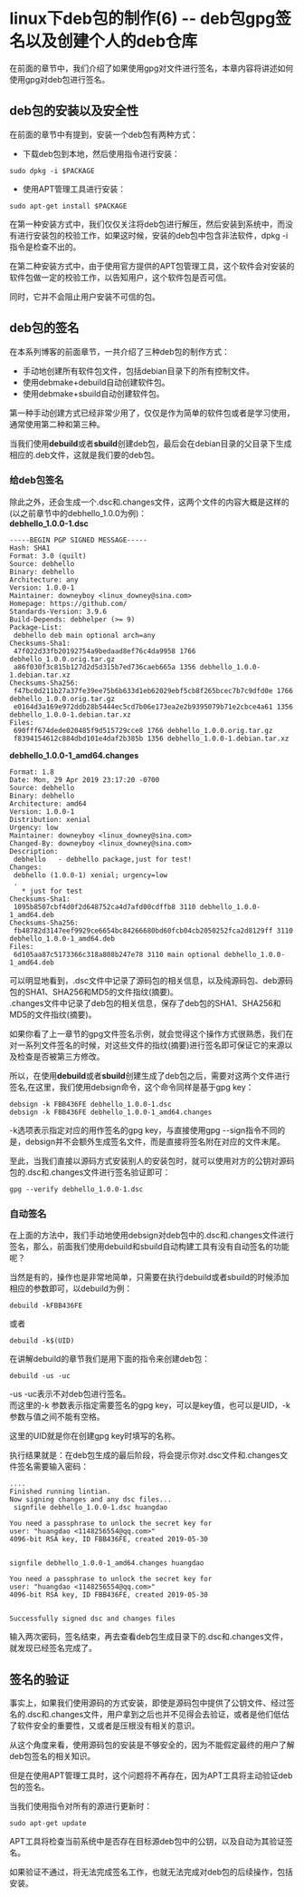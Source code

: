 # linux下deb包的制作(6) -- deb包gpg签名以及创建个人的deb仓库
在前面的章节中，我们介绍了如果使用gpg对文件进行签名，本章内容将讲述如何使用gpg对deb包进行签名。  


## deb包的安装以及安全性
在前面的章节中有提到，安装一个deb包有两种方式：
* 下载deb包到本地，然后使用指令进行安装：
```
sudo dpkg -i $PACKAGE
```
* 使用APT管理工具进行安装：
```
sudo apt-get install $PACKAGE
```
在第一种安装方式中，我们仅仅关注将deb包进行解压，然后安装到系统中，而没有进行安装包的校验工作，如果这时候，安装的deb包中包含非法软件，dpkg -i指令是检查不出的。  

在第二种安装方式中，由于使用官方提供的APT包管理工具，这个软件会对安装的软件包做一定的校验工作，以告知用户，这个软件包是否可信。   

同时，它并不会阻止用户安装不可信的包。  


## deb包的签名
在本系列博客的前面章节，一共介绍了三种deb包的制作方式：    
* 手动地创建所有软件包文件，包括debian目录下的所有控制文件。       
* 使用debmake+debuild自动创建软件包。   
* 使用debmake+sbuild自动创建软件包。  

第一种手动创建方式已经非常少用了，仅仅是作为简单的软件包或者是学习使用，通常使用第二种和第三种。   

当我们使用**debuild**或者**sbuild**创建deb包，最后会在debian目录的父目录下生成相应的.deb文件，这就是我们要的deb包。  

### 给deb包签名
除此之外，还会生成一个.dsc和.changes文件，这两个文件的内容大概是这样的(以之前章节中的debhello_1.0.0为例)：  
**debhello_1.0.0-1.dsc**   
```
-----BEGIN PGP SIGNED MESSAGE-----
Hash: SHA1
Format: 3.0 (quilt)
Source: debhello
Binary: debhello
Architecture: any
Version: 1.0.0-1
Maintainer: downeyboy <linux_downey@sina.com>
Homepage: https://github.com/
Standards-Version: 3.9.6
Build-Depends: debhelper (>= 9)
Package-List:
 debhello deb main optional arch=any
Checksums-Sha1:
 47f022d33fb20192754a9bedaad8ef76c4da9958 1766 debhello_1.0.0.orig.tar.gz
 a86f030f3c815b127d2d5d315b7ed736caeb665a 1356 debhello_1.0.0-1.debian.tar.xz
Checksums-Sha256:
 f47bc0d211b27a37fe39ee75b6b633d1eb62029ebf5cb8f265bcec7b7c9dfd0e 1766 debhello_1.0.0.orig.tar.gz
 e0164d3a169e972ddb28b5444ec5cd7b06e173ea2e2b9395079b71e2cbce4a61 1356 debhello_1.0.0-1.debian.tar.xz
Files:
 690fff674dede020485f9d515729cce8 1766 debhello_1.0.0.orig.tar.gz
 f8394154612c884dbd101e4daf2b385b 1356 debhello_1.0.0-1.debian.tar.xz
```

**debhello_1.0.0-1_amd64.changes**
```
Format: 1.8
Date: Mon, 29 Apr 2019 23:17:20 -0700
Source: debhello
Binary: debhello
Architecture: amd64
Version: 1.0.0-1
Distribution: xenial
Urgency: low
Maintainer: downeyboy <linux_downey@sina.com>
Changed-By: downeyboy <linux_downey@sina.com>
Description:
 debhello   - debhello package,just for test!
Changes:
 debhello (1.0.0-1) xenial; urgency=low
 .
   * just for test
Checksums-Sha1:
 1095b8507cbf4d0f2d648752ca4d7afd00cdffb8 3110 debhello_1.0.0-1_amd64.deb
Checksums-Sha256:
 fb48782d3147eef9929ce6654bc84266680bd60fcb04cb2050252fca2d8129ff 3110 debhello_1.0.0-1_amd64.deb
Files:
 6d105aa87c5173366c318a808b247e78 3110 main optional debhello_1.0.0-1_amd64.deb
```

可以明显地看到，.dsc文件中记录了源码包的相关信息，以及纯源码包、deb源码包的SHA1、SHA256和MD5的文件指纹(摘要)。   
.changes文件中记录了deb包的相关信息，保存了deb包的SHA1、SHA256和MD5的文件指纹(摘要)。   

如果你看了上一章节的gpg文件签名示例，就会觉得这个操作方式很熟悉，我们在对一系列文件签名的时候，对这些文件的指纹(摘要)进行签名即可保证它的来源以及检查是否被第三方修改。   

所以，在使用**debuild**或者**sbuild**创建生成了deb包之后，需要对这两个文件进行签名,在这里，我们使用debsign命令，这个命令同样是基于gpg key：
```
debsign -k FBB436FE debhello_1.0.0-1.dsc
debsign -k FBB436FE debhello_1.0.0-1_amd64.changes
```
-k选项表示指定对应的用作签名的gpg key，与直接使用gpg --sign指令不同的是，debsign并不会额外生成签名文件，而是直接将签名附在对应的文件末尾。   

至此，当我们直接以源码方式安装别人的安装包时，就可以使用对方的公钥对源码包的.dsc和.changes文件进行签名验证即可：
```
gpg --verify debhello_1.0.0-1.dsc
```

### 自动签名
在上面的方法中，我们手动地使用debsign对deb包中的.dsc和.changes文件进行签名，那么，前面我们使用debuild和sbuild自动构建工具有没有自动签名的功能呢？  

当然是有的，操作也是非常地简单，只需要在执行debuild或者sbuild的时候添加相应的参数即可，以debuild为例：
```
debuild -kFBB436FE
```
或者
```
debuild -k$(UID)
```
在讲解debuild的章节我们是用下面的指令来创建deb包：
```
debuild -us -uc
```
-us -uc表示不对deb包进行签名。   
而这里的-k 参数表示指定需要签名的gpg key，可以是key值，也可以是UID，-k参数与值之间不能有空格。  

这里的UID就是你在创建gpg key时填写的名称。   

执行结果就是：在deb包生成的最后阶段，将会提示你对.dsc文件和.changes文件签名需要输入密码：
```
....
Finished running lintian.
Now signing changes and any dsc files...
 signfile debhello_1.0.0-1.dsc huangdao

You need a passphrase to unlock the secret key for
user: "huangdao <1148256554@qq.com>"
4096-bit RSA key, ID FBB436FE, created 2019-05-30

                  
signfile debhello_1.0.0-1_amd64.changes huangdao

You need a passphrase to unlock the secret key for
user: "huangdao <1148256554@qq.com>"
4096-bit RSA key, ID FBB436FE, created 2019-05-30

          
Successfully signed dsc and changes files
```
输入两次密码，签名结束，再去查看deb包生成目录下的.dsc和.changes文件，就发现已经签名完成了。   


## 签名的验证
事实上，如果我们使用源码的方式安装，即使是源码包中提供了公钥文件、经过签名的.dsc和.changes文件，用户拿到之后也并不见得会去验证，或者是他们低估了软件安全的重要性，又或者是压根没有相关的意识。   

从这个角度来看，使用源码包的安装是不够安全的，因为不能假定最终的用户了解deb包签名的相关知识。  

但是在使用APT管理工具时，这个问题将不再存在，因为APT工具将主动验证deb包的签名。   

当我们使用指令对所有的源进行更新时：
```
sudo apt-get update
```
APT工具将检查当前系统中是否存在目标源deb包中的公钥，以及自动为其验证签名。  

如果验证不通过，将无法完成签名工作，也就无法完成对deb包的后续操作，包括安装。  







